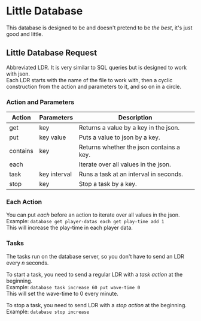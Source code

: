 # Little Database
This database is designed to be and doesn't pretend to be *the best*, it's just good and little.

## Little Database Request
Abbreviated LDR. It is very similar to SQL queries but is designed to work with json.   
Each LDR starts with the name of the file to work with, then a cyclic construction from the action and parameters to it, and so on in a circle.

### Action and Parameters
| Action | Parameters | Description                            |
|--------|------------|----------------------------------------|
|get     |key         |Returns a value by a key in the json.   |
|put     |key value   |Puts a value to json by a key.          |
|contains|key         |Returns whether the json contains a key.|
|each    |            |Iterate over all values in the json.    |
|task    |key interval|Runs a task at an interval in seconds.  |
|stop    |key         |Stop a task by a key.                   |

### Each Action   
You can put *each* before an action to iterate over all values in the json.   
Example: `database get player-datas each get play-time add 1`   
This will increase the play-time in each player data.

### Tasks
The tasks run on the database server, so you don't have to send an LDR every *n* seconds.

To start a task, you need to send a regular LDR with a *task action* at the beginning.   
Example: `database task increase 60 put wave-time 0`   
This will set the wave-time to 0 every minute.

To stop a task, you need to send LDR with a *stop action* at the beginning.   
Example: `database stop increase`